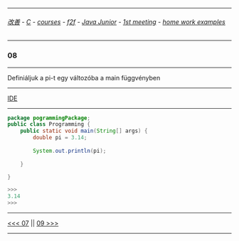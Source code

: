 
---

###### [改善](https://github.com/ttltrk/0C/blob/master/README.MD) - [C](https://github.com/ttltrk/PRG/blob/master/CODING.MD) - [courses](https://github.com/ttltrk/Courses/blob/master/README.MD) - [f2f](https://github.com/ttltrk/Courses/blob/master/F2F/F2F.MD) - [Java Junior](https://github.com/ttltrk/PRG/blob/master/JAVA/DOC/BJM/TOMI/JJ.MD) - [1st meeting](https://github.com/ttltrk/PRG/blob/master/JAVA/DOC/BJM/TOMI/01/1st.md) - [home work examples](https://github.com/ttltrk/PRG/blob/master/JAVA/DOC/BJM/TOMI/01/feladat.md)

---

### 08

---

Definiáljuk a pi-t egy változóba a main függvényben

---

[IDE](https://www.tutorialspoint.com/compile_java_online.php)

---

```java
package pogrammingPackage;
public class Programming {
	public static void main(String[] args) {
		double pi = 3.14;	
				
		System.out.println(pi);
		
	}

}

>>>
3.14
>>>
```

---

[<<< 07](https://github.com/ttltrk/PRG/blob/master/JAVA/DOC/BJM/TOMI/01/EX/07/07.MD) ||
[09 >>>](https://github.com/ttltrk/PRG/blob/master/JAVA/DOC/BJM/TOMI/01/EX/09/09.MD)

---
